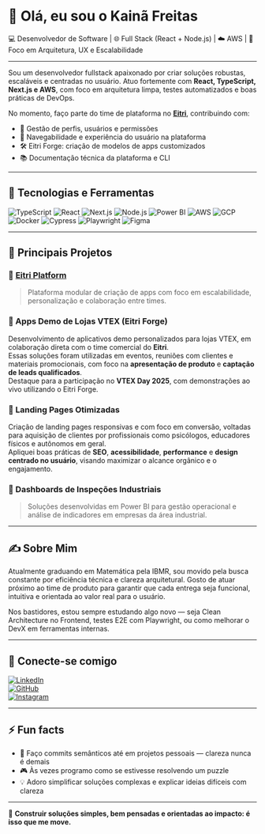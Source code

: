 # 👋 Olá, eu sou o Kainã Freitas

💻 Desenvolvedor de Software | 🌐 Full Stack (React + Node.js) | ☁️ AWS | 🎯 Foco em Arquitetura, UX e Escalabilidade

---

Sou um desenvolvedor fullstack apaixonado por criar soluções robustas, escaláveis e centradas no usuário. Atuo fortemente com **React, TypeScript, Next.js e AWS**, com foco em arquitetura limpa, testes automatizados e boas práticas de DevOps.

No momento, faço parte do time de plataforma no [**Eitri**](https://www.eitri.tech/), contribuindo com:

- 🔐 Gestão de perfis, usuários e permissões
- 🧭 Navegabilidade e experiência do usuário na plataforma
- 🛠️ Eitri Forge: criação de modelos de apps customizados
- 📚 Documentação técnica da plataforma e CLI

---

## 🧰 Tecnologias e Ferramentas

![TypeScript](https://img.shields.io/badge/-TypeScript-3178C6?style=flat&logo=typescript&logoColor=white)
![React](https://img.shields.io/badge/-React-61DAFB?style=flat&logo=react&logoColor=white)
![Next.js](https://img.shields.io/badge/-Next.js-000000?style=flat&logo=next.js)
![Node.js](https://img.shields.io/badge/-Node.js-339933?style=flat&logo=node.js&logoColor=white)
![Power BI](https://img.shields.io/badge/-Power%20BI-F2C811?style=flat&logo=powerbi)
![AWS](https://img.shields.io/badge/-AWS-232F3E?style=flat&logo=amazon-aws&logoColor=white)
![GCP](https://img.shields.io/badge/-GCP-4285F4?style=flat&logo=googlecloud&logoColor=white)
![Docker](https://img.shields.io/badge/-Docker-2496ED?style=flat&logo=docker&logoColor=white)
![Cypress](https://img.shields.io/badge/-Cypress-17202C?style=flat&logo=cypress&logoColor=white)
![Playwright](https://img.shields.io/badge/-Playwright-2EAD33?style=flat&logo=playwright&logoColor=white)
![Figma](https://img.shields.io/badge/-Figma-F24E1E?style=flat&logo=figma&logoColor=white)


---

## 🚀 Principais Projetos

### 🔹 [Eitri Platform](https://www.eitri.tech/)
> Plataforma modular de criação de apps com foco em escalabilidade, personalização e colaboração entre times.

### 🔹 Apps Demo de Lojas VTEX (Eitri Forge)
Desenvolvimento de aplicativos demo personalizados para lojas VTEX, em colaboração direta com o time comercial do **Eitri**.  
Essas soluções foram utilizadas em eventos, reuniões com clientes e materiais promocionais, com foco na **apresentação de produto** e **captação de leads qualificados**.  
Destaque para a participação no **VTEX Day 2025**, com demonstrações ao vivo utilizando o Eitri Forge.

### 🔹 Landing Pages Otimizadas
Criação de landing pages responsivas e com foco em conversão, voltadas para aquisição de clientes por profissionais como psicólogos, educadores físicos e autônomos em geral.  
Apliquei boas práticas de **SEO**, **acessibilidade**, **performance** e **design centrado no usuário**, visando maximizar o alcance orgânico e o engajamento.

### 🔹 Dashboards de Inspeções Industriais
> Soluções desenvolvidas em Power BI para gestão operacional e análise de indicadores em empresas da área industrial.

---

## ✍️ Sobre Mim

Atualmente graduando em Matemática pela IBMR, sou movido pela busca constante por eficiência técnica e clareza arquitetural. Gosto de atuar próximo ao time de produto para garantir que cada entrega seja funcional, intuitiva e orientada ao valor real para o usuário.

Nos bastidores, estou sempre estudando algo novo — seja Clean Architecture no Frontend, testes E2E com Playwright, ou como melhorar o DevX em ferramentas internas.

---

## 🔗 Conecte-se comigo

[![LinkedIn](https://img.shields.io/badge/-LinkedIn-0A66C2?style=flat&logo=linkedin&logoColor=white)](https://www.linkedin.com/in/kainafreitas)  
[![GitHub](https://img.shields.io/badge/-GitHub-181717?style=flat&logo=github&logoColor=white)](https://github.com/kainamf)  
[![Instagram](https://img.shields.io/badge/-@dev.kmf-E4405F?style=flat&logo=instagram&logoColor=white)](https://www.instagram.com/dev.kmf/)

---

## ⚡ Fun facts

- 🎯 Faço commits semânticos até em projetos pessoais — clareza nunca é demais
- 🎮 Às vezes programo como se estivesse resolvendo um puzzle
- 💡 Adoro simplificar soluções complexas e explicar ideias difíceis com clareza

---

📌 **Construir soluções simples, bem pensadas e orientadas ao impacto: é isso que me move.**

